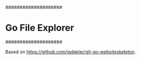 ####################
# Go File Explorer #
####################

Based on https://github.com/jadekler/git-go-websiteskeleton.